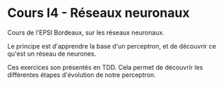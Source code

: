 # Cours I4 - Réseaux neuronaux

Cours de l'EPSI Bordeaux, sur les réseaux neuronaux.

Le principe est d'apprendre la base d'un perceptron, et de découvrir ce qu'est un réseau de neurones.

Ces exercices son présentés en TDD. Cela permet de découvrir les différentes étapes d'évolution de notre perceptron.

